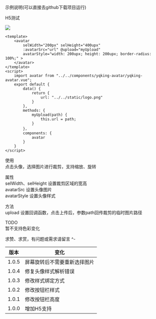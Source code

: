 示例说明(可以直接去github下载项目运行)

H5测试

<img src='http://www.snyvic.eu/static/m.png'/>

```
<template>
    <avatar
		selWidth="200px" selHeight="400upx"
		:avatarSrc="url" @upload="myUpload"
		avatarStyle="width: 200upx; height: 200upx; border-radius: 100%;" >
	</avatar>
</template>
<script>
    import avatar from "../../components/yqking-avatar/yqking-avatar.vue";
    export default {
    	data() {
			return {
				url: "../../static/logo.png"
			}
		},
        methods: {
            myUpload(path) {
                this.url = path;
            }
        }，
        components: {
            avatar
        }
    }
</script>
```



使用<br/>
点击头像，选择图片进行裁剪，支持缩放、旋转<br/>

属性<br/>
selWidth、selHeight 设置裁剪区域的宽高<br/>
avatarSrc 设置头像图片<br/>
avatarStyle 设置头像样式<br/>

方法<br/>
upload 设置回调函数，点击上传后，参数path回传裁剪的临时图片路径<br/>

TODO<br/>
暂不支持色彩变化<br/>

求赞、求赏，有问题或需求请留言 ^-





| 版本  | 变化                         |
| ----- | ---------------------------- |
| 1.0.5 | 屏幕旋转后不需要重新选择图片 |
| 1.0.4 | 修复头像样式解析错误         |
| 1.0.3 | 修改样式绑定方式             |
| 1.0.2 | 修改按钮栏样式               |
| 1.0.1 | 修改按钮栏高度               |
| 1.0.0 | 增加H5支持                   |

